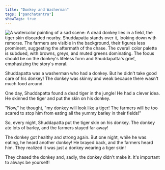 ```yaml
---
title: "Donkey and Washerman"
tags: ["panchatantra"]
showTags: true
---
```


![A watercolor painting of a sad scene: A dead donkey lies in a field, the tiger skin discarded nearby. Shuddapatta stands over it, looking down with remorse. The farmers are visible in the background, their figures less prominent, suggesting the aftermath of the chase. The overall color palette is subdued, with browns, greys, and muted greens dominating.  The focus should be on the donkey's lifeless form and Shuddapatta's grief, emphasizing the story's moral.](/images/image_panchatantra-donkey-and-washerman2.png)


Shuddapatta was a washerman who had a donkey.  But he didn't take good care of his donkey!  The donkey was skinny and weak because there wasn't much food around.

One day, Shuddapatta found a dead tiger in the jungle! He had a clever idea. He skinned the tiger and put the skin on his donkey.

"Now," he thought, "my donkey will look like a tiger!  The farmers will be too scared to stop him from eating all the yummy barley in their fields!" 

So, every night, Shuddapatta put the tiger skin on his donkey. The donkey ate lots of barley, and the farmers stayed far away!

The donkey got healthy and strong again. But one night, while he was eating, he heard another donkey!  He brayed back, and the farmers heard him.  They realized it was just a donkey wearing a tiger skin!

They chased the donkey and, sadly, the donkey didn't make it.  It's important to always be yourself!
